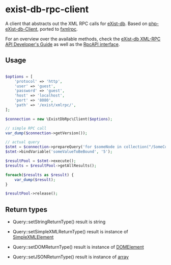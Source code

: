 # exist-db-rpc-client

A client that abstracts out the XML RPC calls for [eXist-db](http://exist-db.org/exist/apps/homepage/index.html).
Based on [php-eXist-db-Client](https://github.com/CuAnnan/php-eXist-db-Client), ported to [fxmlrpc](https://github.com/lstrojny/fxmlrpc).

For an overview over the available methods, check the [eXist-db XML-RPC API Developer's Guide](https://exist-db.org/exist/apps/doc/devguide_xmlrpc) as well as the [RpcAPI interface](https://github.com/eXist-db/exist/blob/develop/exist-core/src/main/java/org/exist/xmlrpc/RpcAPI.java).


## Usage

```php

$options = [
    'protocol' => 'http',
    'user' => 'guest',
    'password' => 'guest',
    'host' => 'localhost',
    'port' => '8080',
    'path' => '/exist/xmlrpc/',
];

$connection = new \ExistDbRpc\Client($options);

// simple RPC call
var_dump($connection->getVersion());

// actual query
$stmt = $connection->prepareQuery('for $someNode in collection("/SomeCollection")/someNodeName[./somePredicateAttribute=$someValueToBeBound] return $someNode');
$stmt->bindVariable('someValueToBeBound', '5');

$resultPool = $stmt->execute();
$results = $resultPool->getAllResults();

foreach($results as $result) {
    var_dump($result);
}

$resultPool->release();
```

## Return types

- Query::setStringReturnType()
    result is string

- Query::setSimpleXMLReturnType()
    result is instance of [SimpleXMLElement](https://www.php.net/manual/en/class.simplexmlelement.php)

- Query::setDOMReturnType()
    result is instance of [DOMElement](https://www.php.net/manual/en/class.domelement.php)

- Query::setJSONReturnType()
    result is instance of [array](https://www.php.net/manual/en/language.types.array.php)
